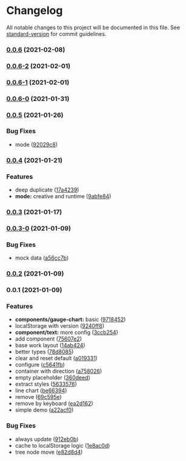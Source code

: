 # Changelog

All notable changes to this project will be documented in this file. See [standard-version](https://github.com/conventional-changelog/standard-version) for commit guidelines.

### [0.0.6](https://github.com/Aysnine/rc-dynamic/compare/v0.0.6-2...v0.0.6) (2021-02-08)

### [0.0.6-2](https://github.com/Aysnine/rc-dynamic/compare/v0.0.6-1...v0.0.6-2) (2021-02-01)

### [0.0.6-1](https://github.com/Aysnine/rc-dynamic/compare/v0.0.6-0...v0.0.6-1) (2021-02-01)

### [0.0.6-0](https://github.com/Aysnine/rc-dynamic/compare/v0.0.5...v0.0.6-0) (2021-01-31)

### [0.0.5](https://github.com/Aysnine/rc-dynamic/compare/v0.0.4...v0.0.5) (2021-01-26)


### Bug Fixes

* mode ([92029c8](https://github.com/Aysnine/rc-dynamic/commit/92029c86ef1669637aef610b65c781e1d3c3e376))

### [0.0.4](https://github.com/Aysnine/rc-dynamic/compare/v0.0.3...v0.0.4) (2021-01-21)


### Features

* deep duplicate ([17a4239](https://github.com/Aysnine/rc-dynamic/commit/17a4239e977bc1110681c2112acfc1e853e36109))
* **mode:** creative and runtime ([9abfe84](https://github.com/Aysnine/rc-dynamic/commit/9abfe8403cd28e98fa23cffff953203514587630))

### [0.0.3](https://github.com/Aysnine/rc-dynamic/compare/v0.0.3-0...v0.0.3) (2021-01-17)

### [0.0.3-0](https://github.com/Aysnine/rc-dynamic/compare/v0.0.2...v0.0.3-0) (2021-01-09)


### Bug Fixes

* mock data ([a56cc7b](https://github.com/Aysnine/rc-dynamic/commit/a56cc7bcd2037cb08d41091bdecf5f7f017af307))

### [0.0.2](https://github.com/Aysnine/rc-dynamic/compare/v0.0.1...v0.0.2) (2021-01-09)

### 0.0.1 (2021-01-09)


### Features

* **components/gauge-chart:** basic ([9718452](https://github.com/Aysnine/rc-dynamic/commit/9718452137f6714df79f89f693fbf9c535770d93))
* localStorage with version ([9240ff8](https://github.com/Aysnine/rc-dynamic/commit/9240ff864fef5e92bf087af5087ebef16d9dfb00))
* **component/text:** more config ([3ccb254](https://github.com/Aysnine/rc-dynamic/commit/3ccb2541de7985492d368f9c5bbf03caaac36d90))
* add component ([75607e2](https://github.com/Aysnine/rc-dynamic/commit/75607e212bdc25ff982b2bb986cc25f80a7e76fa))
* base work layout ([14ab424](https://github.com/Aysnine/rc-dynamic/commit/14ab424e31dd566c0ca165f30f526d84df3d7df2))
* better types ([78d8085](https://github.com/Aysnine/rc-dynamic/commit/78d80856d356e895e17c5e2cf1a678e0da7352de))
* clear and reset default ([a019331](https://github.com/Aysnine/rc-dynamic/commit/a0193310a997547be08ca98f3e46b79e170c6232))
* configure ([c5641fb](https://github.com/Aysnine/rc-dynamic/commit/c5641fb6367a8da577860851d360a186602a2dd4))
* container with direction ([a758026](https://github.com/Aysnine/rc-dynamic/commit/a7580267a1f90b4a43f3c1c23acb1c10b55aefa2))
* empty placeholder ([360deed](https://github.com/Aysnine/rc-dynamic/commit/360deedcf0f107d6e63f1efddedf2204763493d8))
* extract styles ([5633576](https://github.com/Aysnine/rc-dynamic/commit/56335764fd0beaf7ed44145d1b274620021c95e3))
* line chart ([be66394](https://github.com/Aysnine/rc-dynamic/commit/be66394ebe4d0cb930f7f6216a1810ba839a85e8))
* remove ([69c595e](https://github.com/Aysnine/rc-dynamic/commit/69c595eb4d33d0e15e7b2afcf96f7fee3f8b3157))
* remove by keyboard ([ea2d162](https://github.com/Aysnine/rc-dynamic/commit/ea2d1620c707aaf8b19fb64315a43eb92685cbd0))
* simple demo ([a22acf0](https://github.com/Aysnine/rc-dynamic/commit/a22acf0f6d81963f50060207ffffaa50cee59ee7))


### Bug Fixes

* always update ([912eb0b](https://github.com/Aysnine/rc-dynamic/commit/912eb0b61ae0d9ee93f9e0a44d030ad5ec41ae0d))
* cache to localStorage logic ([1e8ac0d](https://github.com/Aysnine/rc-dynamic/commit/1e8ac0d634cfc0370e8e9819521a69dac752c0f9))
* tree node move ([e82d8d4](https://github.com/Aysnine/rc-dynamic/commit/e82d8d4b6d17215ef9c0d4f2834c7b12eea54883))
